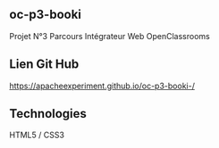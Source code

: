 ## oc-p3-booki
Projet N°3 Parcours Intégrateur Web OpenClassrooms
## Lien Git Hub
https://apacheexperiment.github.io/oc-p3-booki-/

## Technologies
HTML5 / CSS3
